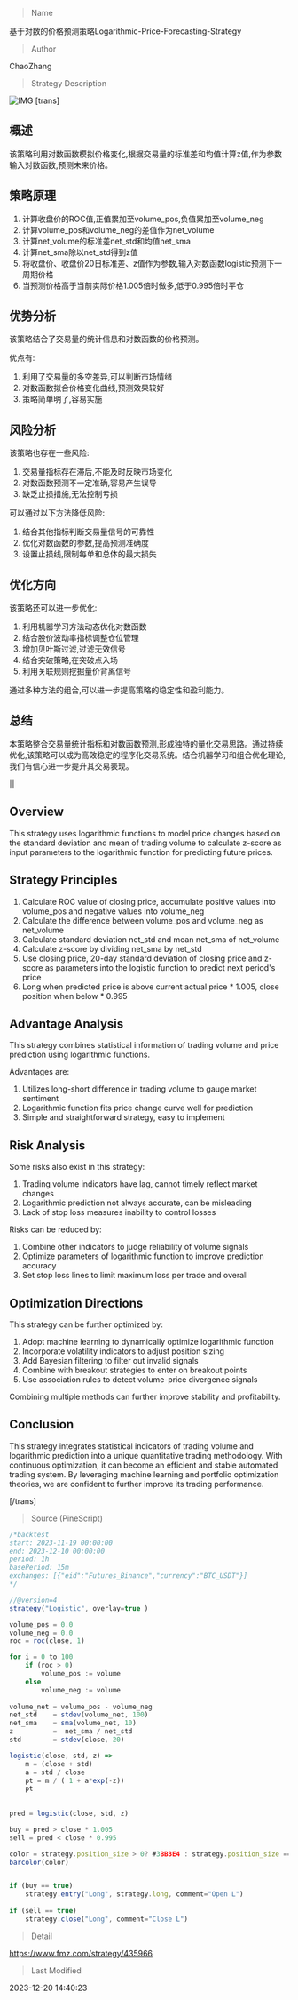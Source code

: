 
> Name

基于对数的价格预测策略Logarithmic-Price-Forecasting-Strategy

> Author

ChaoZhang

> Strategy Description

![IMG](https://www.fmz.com/upload/asset/1765dd89f4fbd5b67f1.png)
 [trans]

## 概述

该策略利用对数函数模拟价格变化,根据交易量的标准差和均值计算z值,作为参数输入对数函数,预测未来价格。

## 策略原理

1. 计算收盘价的ROC值,正值累加至volume_pos,负值累加至volume_neg
2. 计算volume_pos和volume_neg的差值作为net_volume
3. 计算net_volume的标准差net_std和均值net_sma
4. 计算net_sma除以net_std得到z值
5. 将收盘价、收盘价20日标准差、z值作为参数,输入对数函数logistic预测下一周期价格
6. 当预测价格高于当前实际价格1.005倍时做多,低于0.995倍时平仓

## 优势分析

该策略结合了交易量的统计信息和对数函数的价格预测。

优点有:

1. 利用了交易量的多空差异,可以判断市场情绪
2. 对数函数拟合价格变化曲线,预测效果较好 
3. 策略简单明了,容易实施

## 风险分析

该策略也存在一些风险:

1. 交易量指标存在滞后,不能及时反映市场变化
2. 对数函数预测不一定准确,容易产生误导
3. 缺乏止损措施,无法控制亏损

可以通过以下方法降低风险:

1. 结合其他指标判断交易量信号的可靠性
2. 优化对数函数的参数,提高预测准确度
3. 设置止损线,限制每单和总体的最大损失

## 优化方向

该策略还可以进一步优化:

1. 利用机器学习方法动态优化对数函数
2. 结合股价波动率指标调整仓位管理
3. 增加贝叶斯过滤,过滤无效信号
4. 结合突破策略,在突破点入场
5. 利用关联规则挖掘量价背离信号

通过多种方法的组合,可以进一步提高策略的稳定性和盈利能力。

## 总结

本策略整合交易量统计指标和对数函数预测,形成独特的量化交易思路。通过持续优化,该策略可以成为高效稳定的程序化交易系统。结合机器学习和组合优化理论,我们有信心进一步提升其交易表现。

||


## Overview

This strategy uses logarithmic functions to model price changes based on the standard deviation and mean of trading volume to calculate z-score as input parameters to the logarithmic function for predicting future prices.

## Strategy Principles  

1. Calculate ROC value of closing price, accumulate positive values into volume_pos and negative values into volume_neg
2. Calculate the difference between volume_pos and volume_neg as net_volume 
3. Calculate standard deviation net_std and mean net_sma of net_volume
4. Calculate z-score by dividing net_sma by net_std
5. Use closing price, 20-day standard deviation of closing price and z-score as parameters into the logistic function to predict next period's price
6. Long when predicted price is above current actual price * 1.005, close position when below * 0.995

## Advantage Analysis

This strategy combines statistical information of trading volume and price prediction using logarithmic functions.

Advantages are:

1. Utilizes long-short difference in trading volume to gauge market sentiment
2. Logarithmic function fits price change curve well for prediction
3. Simple and straightforward strategy, easy to implement

## Risk Analysis  

Some risks also exist in this strategy:

1. Trading volume indicators have lag, cannot timely reflect market changes
2. Logarithmic prediction not always accurate, can be misleading  
3. Lack of stop loss measures inability to control losses

Risks can be reduced by:

1. Combine other indicators to judge reliability of volume signals  
2. Optimize parameters of logarithmic function to improve prediction accuracy 
3. Set stop loss lines to limit maximum loss per trade and overall

## Optimization Directions

This strategy can be further optimized by:

1. Adopt machine learning to dynamically optimize logarithmic function  
2. Incorporate volatility indicators to adjust position sizing  
3. Add Bayesian filtering to filter out invalid signals
4. Combine with breakout strategies to enter on breakout points
5. Use association rules to detect volume-price divergence signals  

Combining multiple methods can further improve stability and profitability.

## Conclusion  

This strategy integrates statistical indicators of trading volume and logarithmic prediction into a unique quantitative trading methodology. With continuous optimization, it can become an efficient and stable automated trading system. By leveraging machine learning and portfolio optimization theories, we are confident to further improve its trading performance.

[/trans]



> Source (PineScript)

``` javascript
/*backtest
start: 2023-11-19 00:00:00
end: 2023-12-10 00:00:00
period: 1h
basePeriod: 15m
exchanges: [{"eid":"Futures_Binance","currency":"BTC_USDT"}]
*/

//@version=4
strategy("Logistic", overlay=true )

volume_pos = 0.0
volume_neg = 0.0
roc = roc(close, 1)

for i = 0 to 100
    if (roc > 0)
        volume_pos := volume
    else
        volume_neg := volume
    
volume_net = volume_pos - volume_neg
net_std    = stdev(volume_net, 100)
net_sma    = sma(volume_net, 10)
z          =  net_sma / net_std
std        = stdev(close, 20)

logistic(close, std, z) =>
    m = (close + std)
    a = std / close
    pt = m / ( 1 + a*exp(-z))
    pt
    
    
pred = logistic(close, std, z)

buy = pred > close * 1.005
sell = pred < close * 0.995

color = strategy.position_size > 0? #3BB3E4 : strategy.position_size == 0? #FF006E : #6b6b6b
barcolor(color)


if (buy == true)
    strategy.entry("Long", strategy.long, comment="Open L")
    
if (sell == true)
    strategy.close("Long", comment="Close L")

```

> Detail

https://www.fmz.com/strategy/435966

> Last Modified

2023-12-20 14:40:23
